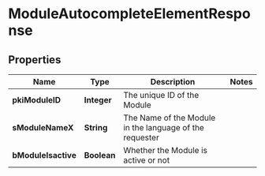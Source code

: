 

# ModuleAutocompleteElementResponse

## Properties

Name | Type | Description | Notes
------------ | ------------- | ------------- | -------------
**pkiModuleID** | **Integer** | The unique ID of the Module | 
**sModuleNameX** | **String** | The Name of the Module in the language of the requester | 
**bModuleIsactive** | **Boolean** | Whether the Module is active or not | 




